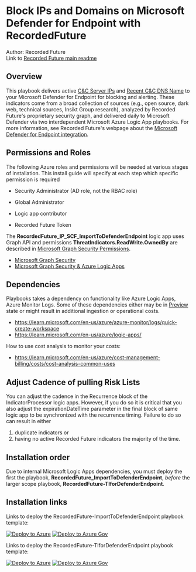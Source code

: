 # Block IPs and Domains on Microsoft Defender for Endpoint with RecordedFuture

Author: Recorded Future\
Link to [Recorded Future main readme](https://github.com/Azure/Azure-Sentinel/blob/master/Solutions/Recorded%20Future/readme.md)

## Overview

This playbook delivers active [C&C Server IPs](https://support.recordedfuture.com/hc/en-us/articles/360024113434-Security-Control-Feed-Command-and-Control "Recorded Future Support Page for Command and Control feeds") and [Recent C&C DNS Name](https://support.recordedfuture.com/hc/en-us/articles/115003793388-Domain-Risk-Rules "Recorded Future Support Page for Weaponized Domains and URLs") to your Microsoft Defender for Endpoint for blocking and alerting.  These indicators come from a broad collection of sources (e.g., open source, dark web, technical sources, Insikt Group research), analyzed by Recorded Future's proprietary security graph, and delivered daily to Microsoft Defender via two interdependent Microsoft Azure Logic App playbooks.  For more information, see Recorded Future's webpage about the [Microsoft Defender for Endpoint integration](https://www.recordedfuture.com/integrations/defender/ "Recorded Future integration with Microsoft Defender for Endpoint").

## Permissions and Roles

The following Azure roles and permissions will be needed at various stages of installation. This install guide will specify at each step which specific permission is required

- Security Administrator (AD role, not the RBAC role)

- Global Administrator

- Logic app contributor

- Recorded Future Token

The **RecordedFuture_IP_SCF_ImportToDefenderEndpoint** logic app uses Graph API and permissions **ThreatIndicators.ReadWrite.OwnedBy** are described in [Microsoft Graph Security Permissions](https://learn.microsoft.com/en-us/graph/api/tiindicator-submittiindicators?view=graph-rest-beta&tabs=http#permissions).

- [Microsoft Graph Security](https://learn.microsoft.com/en-us/graph/api/resources/tiindicator?view=graph-rest-beta)
- [Microsoft Graph Security & Azure Logic Apps](https://learn.microsoft.com/en-us/azure/connectors/connectors-integrate-security-operations-create-api-microsoft-graph-security)

## Dependencies

Playbooks takes a dependency on functionality like Azure Logic Apps, Azure Monitor Logs. Some of these dependencies either may be in [Preview](https://azure.microsoft.com/support/legal/preview-supplemental-terms/) state or might result in additional ingestion or operational costs.

- https://learn.microsoft.com/en-us/azure/azure-monitor/logs/quick-create-workspace
- https://learn.microsoft.com/en-us/azure/logic-apps/

How to use cost analysis to monitor your costs:

- https://learn.microsoft.com/en-us/azure/cost-management-billing/costs/cost-analysis-common-uses

## Adjust Cadence of pulling Risk Lists

You can adjust the cadence in the Recurrence block of the IndicatorProcessor logic apps.
However, if you do so it is critical that you also adjust the expirationDateTime parameter in the final block of same logic app to be synchronized with the recurrence timing. Failure to do so can result in either

1. duplicate indicators or
1. having no active Recorded Future indicators the majority of the time.

## Installation order

Due to internal Microsoft Logic Apps dependencies, you must deploy the first the playbook, **RecordedFuture_ImportToDefenderEndpoint**, _before_ the larger scope playbook, **RecordedFuture-TIforDefenderEndpoint**.

## Installation links

Links to deploy the RecordedFuture-ImportToDefenderEndpoint playbook template:

[![Deploy to Azure](https://aka.ms/deploytoazurebutton)](https://portal.azure.com/#create/Microsoft.Template/uri/https%3A%2F%2Fraw.githubusercontent.com%2FAzure%2FAzure-Sentinel%2Fmaster%2FPlaybooks%2FRecordedFuture-Block-IPs-and-Domains-on-Microsoft-Defender-for-Endpoint%2FRecordedFuture-ImportToDefenderEndpoint.json)
[![Deploy to Azure Gov](https://aka.ms/deploytoazuregovbutton)](https://portal.azure.us/#create/Microsoft.Template/uri/https%3A%2F%2Fraw.githubusercontent.com%2FAzure%2FAzure-Sentinel%2Fmaster%2FPlaybooks%2FRecordedFuture-Block-IPs-and-Domains-on-Microsoft-Defender-for-Endpoint%2FRecordedFuture-ImportToDefenderEndpoint.json)

Links to deploy the RecordedFuture-TIforDefenderEndpoint playbook template:

[![Deploy to Azure](https://aka.ms/deploytoazurebutton)](https://portal.azure.com/#create/Microsoft.Template/uri/https%3A%2F%2Fraw.githubusercontent.com%2FAzure%2FAzure-Sentinel%2Fmaster%2FPlaybooks%2FRecordedFuture-Block-IPs-and-Domains-on-Microsoft-Defender-for-Endpoint%2FRecordedFuture-TIforDefenderEndpoint.json)
[![Deploy to Azure Gov](https://aka.ms/deploytoazuregovbutton)](https://portal.azure.us/#create/Microsoft.Template/uri/https%3A%2F%2Fraw.githubusercontent.com%2FAzure%2FAzure-Sentinel%2Fmaster%2FPlaybooks%2FRecordedFuture-Block-IPs-and-Domains-on-Microsoft-Defender-for-Endpoint%2FRecordedFuture-TIforDefenderEndpoint.json)